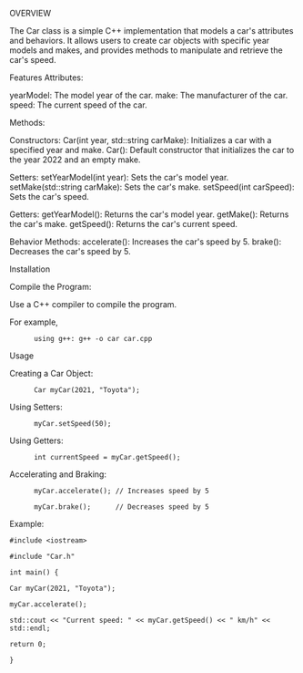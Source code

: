 OVERVIEW

The Car class is a simple C++ implementation that models a car's attributes and behaviors. It allows users to create car objects with specific year models and makes, and provides methods to manipulate and retrieve the car's speed.

Features
Attributes:

yearModel: The model year of the car.
make: The manufacturer of the car.
speed: The current speed of the car.

Methods:

  Constructors:
  Car(int year, std::string carMake): Initializes a car with a specified year and make.
  Car(): Default constructor that initializes the car to the year 2022 and an empty make.

  Setters:
  setYearModel(int year): Sets the car's model year.
  setMake(std::string carMake): Sets the car's make.
  setSpeed(int carSpeed): Sets the car's speed.
  
  Getters:
  getYearModel(): Returns the car's model year.
  getMake(): Returns the car's make.
  getSpeed(): Returns the car's current speed.
  
  Behavior Methods:
  accelerate(): Increases the car's speed by 5.
  brake(): Decreases the car's speed by 5.

Installation
  
  Compile the Program:
  
  Use a C++ compiler to compile the program. 
  
  For example, 
              
          using g++: g++ -o car car.cpp

  Usage
  
  Creating a Car Object: 
    
          Car myCar(2021, "Toyota"); 
  
  Using Setters: 
            
          myCar.setSpeed(50);

Using Getters: 
          
          int currentSpeed = myCar.getSpeed();

Accelerating and Braking: 
          
          myCar.accelerate(); // Increases speed by 5 
          
          myCar.brake();      // Decreases speed by 5

Example: 

    #include <iostream>

    #include "Car.h"

    int main() {
    
    Car myCar(2021, "Toyota");
    
    myCar.accelerate();
    
    std::cout << "Current speed: " << myCar.getSpeed() << " km/h" << std::endl;
    
    return 0;
    
    }

